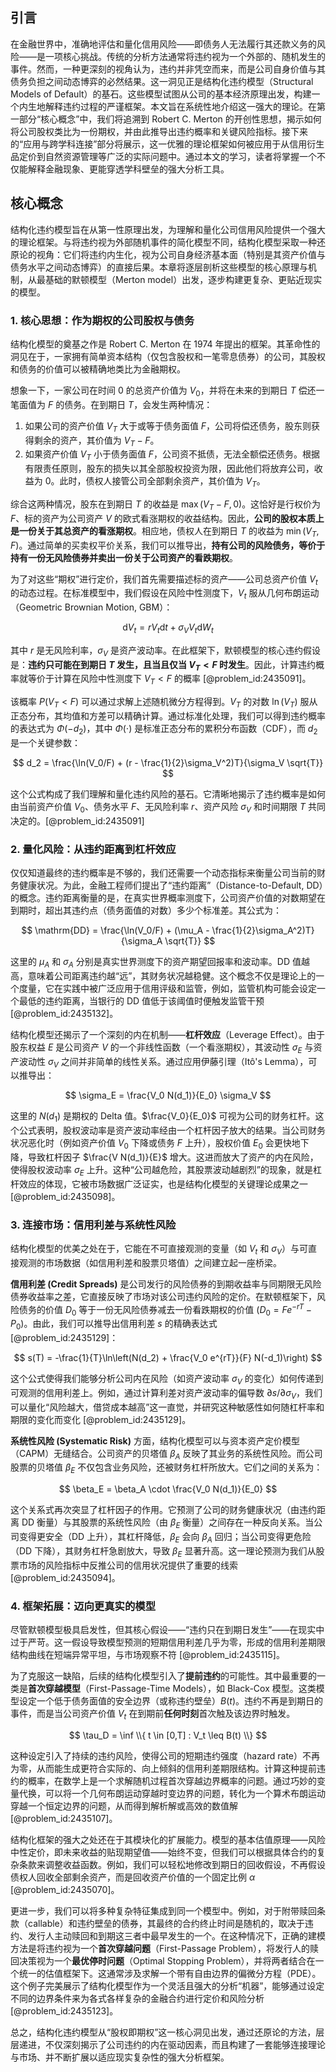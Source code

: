 ## 引言
在金融世界中，准确地评估和量化信用风险——即债务人无法履行其还款义务的风险——是一项核心挑战。传统的分析方法通常将违约视为一个外部的、随机发生的事件。然而，一种更深刻的视角认为，违约并非凭空而来，而是公司自身价值与其债务负担之间动态博弈的必然结果。这一洞见正是结构化违约模型（Structural Models of Default）的基石。这些模型试图从公司的基本经济原理出发，构建一个内生地解释违约过程的严谨框架。本文旨在系统性地介绍这一强大的理论。在第一部分“核心概念”中，我们将追溯到 Robert C. Merton 的开创性思想，揭示如何将公司股权类比为一份期权，并由此推导出违约概率和关键风险指标。接下来的“应用与跨学科连接”部分将展示，这一优雅的理论框架如何被应用于从信用衍生品定价到自然资源管理等广泛的实际问题中。通过本文的学习，读者将掌握一个不仅能解释金融现象、更能穿透学科壁垒的强大分析工具。

## 核心概念

结构化违约模型旨在从第一性原理出发，为理解和量化公司信用风险提供一个强大的理论框架。与将违约视为外部随机事件的简化模型不同，结构化模型采取一种还原论的视角：它们将违约内生化，视为公司自身经济基本面（特别是其资产价值与债务水平之间动态博弈）的直接后果。本章将逐层剖析这些模型的核心原理与机制，从最基础的默顿模型（Merton model）出发，逐步构建更复杂、更贴近现实的模型。

### 1. 核心思想：作为期权的公司股权与债务

结构化模型的奠基之作是 Robert C. Merton 在 1974 年提出的框架。其革命性的洞见在于，一家拥有简单资本结构（仅包含股权和一笔零息债券）的公司，其股权和债务的价值可以被精确地类比为金融期权。

想象一下，一家公司在时间 $0$ 的总资产价值为 $V_0$，并将在未来的到期日 $T$ 偿还一笔面值为 $F$ 的债务。在到期日 $T$，会发生两种情况：

1.  如果公司的资产价值 $V_T$ 大于或等于债务面值 $F$，公司将偿还债务，股东则获得剩余的资产，其价值为 $V_T - F$。
2.  如果资产价值 $V_T$ 小于债务面值 $F$，公司资不抵债，无法全额偿还债务。根据有限责任原则，股东的损失以其全部股权投资为限，因此他们将放弃公司，收益为 $0$。此时，债权人接管公司全部剩余资产，其价值为 $V_T$。

综合这两种情况，股东在到期日 $T$ 的收益是 $\max(V_T - F, 0)$。这恰好是行权价为 $F$、标的资产为公司资产 $V$ 的欧式看涨期权的收益结构。因此，**公司的股权本质上是一份关于其总资产的看涨期权**。相应地，债权人在到期日 $T$ 的收益为 $\min(V_T, F)$。通过简单的买卖权平价关系，我们可以推导出，**持有公司的风险债务，等价于持有一份无风险债券并卖出一份关于公司资产的看跌期权**。

为了对这些“期权”进行定价，我们首先需要描述标的资产——公司总资产价值 $V_t$ 的动态过程。在标准模型中，我们假设在风险中性测度下，$V_t$ 服从几何布朗运动（Geometric Brownian Motion, GBM）：

$$
\mathrm{d}V_t = r V_t \mathrm{d}t + \sigma_V V_t \mathrm{d}W_t
$$

其中 $r$ 是无风险利率，$\sigma_V$ 是资产波动率。在此框架下，默顿模型的核心违约假设是：**违约只可能在到期日 $T$ 发生，且当且仅当 $V_T < F$ 时发生**。因此，计算违约概率就等价于计算在风险中性测度下 $V_T < F$ 的概率 [@problem_id:2435091]。

该概率 $P(V_T < F)$ 可以通过求解上述随机微分方程得到。$V_T$ 的对数 $\ln(V_T)$ 服从正态分布，其均值和方差可以精确计算。通过标准化处理，我们可以得到违约概率的表达式为 $\Phi(-d_2)$，其中 $\Phi(\cdot)$ 是标准正态分布的累积分布函数（CDF），而 $d_2$ 是一个关键参数：

$$
d_2 = \frac{\ln(V_0/F) + (r - \frac{1}{2}\sigma_V^2)T}{\sigma_V \sqrt{T}}
$$

这个公式构成了我们理解和量化违约风险的基石。它清晰地揭示了违约概率是如何由当前资产价值 $V_0$、债务水平 $F$、无风险利率 $r$、资产风险 $\sigma_V$ 和时间期限 $T$ 共同决定的。[@problem_id:2435091]

### 2. 量化风险：从违约距离到杠杆效应

仅仅知道最终的违约概率是不够的，我们还需要一个动态指标来衡量公司当前的财务健康状况。为此，金融工程师们提出了“违约距离”（Distance-to-Default, DD）的概念。违约距离衡量的是，在真实世界概率测度下，公司资产价值的对数期望在到期时，超出其违约点（债务面值的对数）多少个标准差。其公式为：

$$
\mathrm{DD} = \frac{\ln(V_0/F) + (\mu_A - \frac{1}{2}\sigma_A^2)T}{\sigma_A \sqrt{T}}
$$

这里的 $\mu_A$ 和 $\sigma_A$ 分别是真实世界测度下的资产期望回报率和波动率。DD 值越高，意味着公司距离违约越“远”，其财务状况越稳健。这个概念不仅是理论上的一个度量，它在实践中被广泛应用于信用评级和监管，例如，监管机构可能会设定一个最低的违约距离，当银行的 DD 值低于该阈值时便触发监管干预 [@problem_id:2435132]。

结构化模型还揭示了一个深刻的内在机制——**杠杆效应**（Leverage Effect）。由于股东权益 $E$ 是公司资产 $V$ 的一个非线性函数（一个看涨期权），其波动性 $\sigma_E$ 与资产波动性 $\sigma_V$ 之间并非简单的线性关系。通过应用伊藤引理（Itô's Lemma），可以推导出：

$$
\sigma_E = \frac{V_0 N(d_1)}{E_0} \sigma_V
$$

这里的 $N(d_1)$ 是期权的 Delta 值。$\frac{V_0}{E_0}$ 可视为公司的财务杠杆。这个公式表明，股权波动率是资产波动率经由一个杠杆因子放大的结果。当公司财务状况恶化时（例如资产价值 $V_0$ 下降或债务 $F$ 上升），股权价值 $E_0$ 会更快地下降，导致杠杆因子 $\frac{V N(d_1)}{E}$ 增大。这进而放大了资产的内在风险，使得股权波动率 $\sigma_E$ 上升。这种“公司越危险，其股票波动越剧烈”的现象，就是杠杆效应的体现，它被市场数据广泛证实，也是结构化模型的关键理论成果之一 [@problem_id:2435098]。

### 3. 连接市场：信用利差与系统性风险

结构化模型的优美之处在于，它能在不可直接观测的变量（如 $V_t$ 和 $\sigma_V$）与可直接观测的市场数据（如信用利差和股票贝塔值）之间建立起一座桥梁。

**信用利差 (Credit Spreads)** 是公司发行的风险债券的到期收益率与同期限无风险债券收益率之差，它直接反映了市场对该公司违约风险的定价。在默顿框架下，风险债务的价值 $D_0$ 等于一份无风险债券减去一份看跌期权的价值 ($D_0 = F e^{-rT} - P_0$)。由此，我们可以推导出信用利差 $s$ 的精确表达式 [@problem_id:2435129]：

$$
s(T) = -\frac{1}{T}\ln\left(N(d_2) + \frac{V_0 e^{rT}}{F} N(-d_1)\right)
$$

这个公式使得我们能够分析公司内在风险（如资产波动率 $\sigma_V$ 的变化）如何传递到可观测的信用利差上。例如，通过计算利差对资产波动率的偏导数 $\partial s / \partial \sigma_V$，我们可以量化“风险越大，借贷成本越高”这一直觉，并研究这种敏感性如何随杠杆率和期限的变化而变化 [@problem_id:2435129]。

**系统性风险 (Systematic Risk)** 方面，结构化模型可以与资本资产定价模型（CAPM）无缝结合。公司资产的贝塔值 $\beta_A$ 反映了其业务的系统性风险。而公司股票的贝塔值 $\beta_E$ 不仅包含业务风险，还被财务杠杆所放大。它们之间的关系为：

$$
\beta_E = \beta_A \cdot \frac{V_0 N(d_1)}{E_0}
$$

这个关系式再次突显了杠杆因子的作用。它预测了公司的财务健康状况（由违约距离 DD 衡量）与其股票的系统性风险（由 $\beta_E$ 衡量）之间存在一种反向关系。当公司变得更安全（DD 上升），其杠杆降低，$\beta_E$ 会向 $\beta_A$ 回归；当公司变得更危险（DD 下降），其财务杠杆急剧放大，导致 $\beta_E$ 显著升高。这一理论预测为我们从股票市场的风险指标中反推公司的信用状况提供了重要的线索 [@problem_id:2435094]。

### 4. 框架拓展：迈向更真实的模型

尽管默顿模型极具启发性，但其核心假设——“违约只在到期日发生”——在现实中过于严苛。这一假设导致模型预测的短期信用利差几乎为零，形成的信用利差期限结构曲线在短端异常平坦，与市场观察不符 [@problem_id:2435115]。

为了克服这一缺陷，后续的结构化模型引入了**提前违约**的可能性。其中最重要的一类是**首次穿越模型**（First-Passage-Time Models），如 Black-Cox 模型。这类模型设定一个低于债务面值的安全边界（或称违约壁垒）$B(t)$。违约不再是到期日的事件，而是当公司资产价值 $V_t$ 在到期前**任何时刻**首次触及该边界时触发。

$$
\tau_D = \inf \\{ t \in [0,T] : V_t \leq B(t) \\}
$$

这种设定引入了持续的违约风险，使得公司的短期违约强度（hazard rate）不再为零，从而能生成更符合实际的、向上倾斜的信用利差期限结构。计算这种提前违约的概率，在数学上是一个求解随机过程首次穿越边界概率的问题。通过巧妙的变量代换，可以将一个几何布朗运动穿越时变边界的问题，转化为一个算术布朗运动穿越一个恒定边界的问题，从而得到解析解或高效的数值解 [@problem_id:2435107]。

结构化框架的强大之处还在于其模块化的扩展能力。模型的基本估值原理——风险中性定价，即未来收益的贴现期望值——始终不变，但我们可以根据具体合约的复杂条款来调整收益函数。例如，我们可以轻松地修改到期日的回收假设，不再假设债权人回收全部剩余资产，而是回收资产价值的一个固定比例 $\alpha$ [@problem_id:2435070]。

更进一步，我们可以将多种复杂特征集成到同一个模型中。例如，对于附带赎回条款（callable）和违约壁垒的债券，其最终的合约终止时间是随机的，取决于违约、发行人主动赎回和到期这三者中最早发生的一个。在这种情况下，正确的建模方法是将违约视为一个**首次穿越问题**（First-Passage Problem），将发行人的赎回决策视为一个**最优停时问题**（Optimal Stopping Problem），并将两者结合在一个统一的估值框架下。这通常涉及求解一个带有自由边界的偏微分方程（PDE）。这个例子完美展示了结构化模型作为一个灵活且强大的分析“机器”，能够通过设定不同的边界条件来为各式各样复杂的金融合约进行定价和风险分析 [@problem_id:2435123]。

总之，结构化违约模型从“股权即期权”这一核心洞见出发，通过还原论的方法，层层递进，不仅深刻揭示了公司违约的内在驱动因素，而且构建了一套能够连接理论与市场、并不断扩展以适应现实复杂性的强大分析框架。

